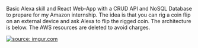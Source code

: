 Basic Alexa skill and React Web-App with a CRUD API and NoSQL Database to prepare for my Amazon internship.
The idea is that you can rig a coin flip on an external device and ask Alexa to flip the rigged coin. The architecture is below. The AWS resources are deleted to avoid charges.

<a href="https://imgur.com/wD1e1JX"><img src="https://i.imgur.com/wD1e1JX.png" title="source: imgur.com" /></a>
